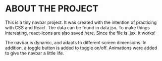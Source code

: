 # ABOUT THE PROJECT

This is a tiny navbar project.
It was created with the intention of practicing with CSS and React.
The data can be found in data.jsx. To make things interesting, react-icons are also saved here. Since the file is .jsx, it works!

The navbar is dynamic, and adapts to different screen dimensions. In addition, a toggle button is added to toggle on/off.
Animations were added to give the navbar a little life.

